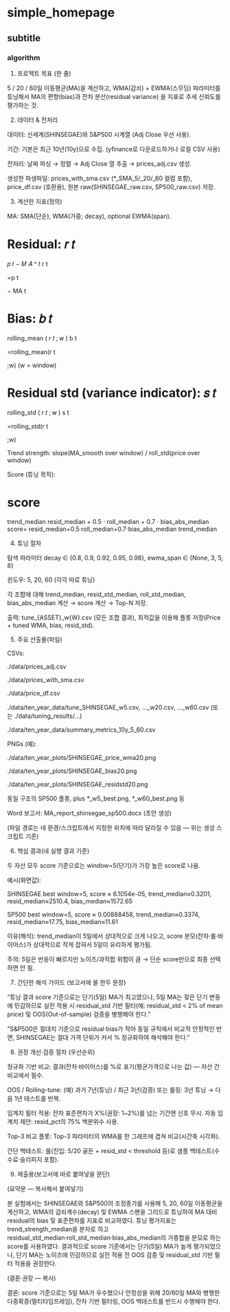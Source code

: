 # simple_homepage

## subtitle

### algorithm 
1) 프로젝트 목표 (한 줄)

5 / 20 / 60일 이동평균(MA)을 계산하고, WMA(감쇠) + EWMA(스무딩) 파라미터를 튜닝해서 MA의 편향(bias)과 잔차 분산(residual variance) 을 지표로 추세 신뢰도를 평가하는 것.

2) 데이터 & 전처리

데이터: 신세계(SHINSEGAE)와 S&P500 시계열 (Adj Close 우선 사용).

기간: 기본은 최근 10년(10y)으로 수집. (yfinance로 다운로드하거나 로컬 CSV 사용)

전처리: 날짜 파싱 → 정렬 → Adj Close 열 추출 → prices_adj.csv 생성.

생성한 파생파일: prices_with_sma.csv (*_SMA_5/_20/_60 컬럼 포함), price_df.csv (호환용), 원본 raw(SHINSEGAE_raw.csv, SP500_raw.csv) 저장.

3) 계산한 지표(정의)

MA: SMA(단순), WMA(가중; decay), optional EWMA(span).

Residual: 
𝑟
𝑡
=
𝑝
𝑡
−
𝑀
𝐴
^
𝑡
r
t
	​

=p
t
	​

−
MA
t
	​


Bias: 
𝑏
𝑡
=
rolling_mean
(
𝑟
𝑡
;
𝑤
)
b
t
	​

=rolling_mean(r
t
	​

;w) (w = window)

Residual std (variance indicator): 
𝑠
𝑡
=
rolling_std
(
𝑟
𝑡
;
𝑤
)
s
t
	​

=rolling_std(r
t
	​

;w)

Trend strength: slope(MA_smooth over window) / roll_std(price over window)

Score (튜닝 목적):

score
=
trend_median
resid_median
+
0.5
⋅
roll_median
+
0.7
⋅
bias_abs_median
score=
resid_median+0.5⋅roll_median+0.7⋅bias_abs_median
trend_median
	​

4) 튜닝 절차

탐색 파라미터
decay ∈ {0.8, 0.9, 0.92, 0.95, 0.98}, ewma_span ∈ {None, 3, 5, 8}

윈도우: 5, 20, 60 (각각 따로 튜닝)

각 조합에 대해 trend_median, resid_std_median, roll_std_median, bias_abs_median 계산 → score 계산 → Top-N 저장.

출력: tune_{ASSET}_w{W}.csv (모든 조합 결과), 최적값을 이용해 플롯 저장(Price + tuned WMA, bias, resid_std).

5) 주요 산출물(파일)

CSVs:

./data/prices_adj.csv

./data/prices_with_sma.csv

./data/price_df.csv

./data/ten_year_data/tune_SHINSEGAE_w5.csv, ..._w20.csv, ..._w60.csv (또는 ./data/tuning_results/...)

./data/ten_year_data/summary_metrics_10y_5_60.csv

PNGs (예):

./data/ten_year_plots/SHINSEGAE_price_wma20.png

./data/ten_year_plots/SHINSEGAE_bias20.png

./data/ten_year_plots/SHINSEGAE_residstd20.png

동일 구조의 SP500 플롯, plus *_w5_best.png, *_w60_best.png 등

Word 보고서: MA_report_shinsegae_sp500.docx (초안 생성)

(파일 경로는 네 환경/스크립트에서 지정한 위치에 따라 달라질 수 있음 — 위는 생성 스크립트 기준)

6) 핵심 결과(네 실행 결과 기준)

두 자산 모두 score 기준으로는 window=5(단기)가 가장 높은 score로 나옴.

예시(화면값):

SHINSEGAE best window=5, score ≈ 6.1054e-05, trend_median≈0.3201, resid_median≈2510.4, bias_median≈1572.65

SP500 best window=5, score ≈ 0.00888458, trend_median≈0.3374, resid_median≈17.75, bias_median≈11.61

이유(해석): trend_median이 5일에서 상대적으로 크게 나오고, score 분모(잔차·롤·바이어스)가 상대적으로 작게 잡혀서 5일이 유리하게 평가됨.

주의: 5일은 반응이 빠르지만 노이즈/과적합 위험이 큼 → 단순 score만으로 최종 선택하면 안 됨.

7) 간단한 해석 가이드 (보고서에 쓸 한두 문장)

“튜닝 결과 score 기준으로는 단기(5일) MA가 최고였으나, 5일 MA는 잦은 단기 변동에 민감하므로 실전 적용 시 residual_std 기반 필터(예: residual_std < 2% of mean price) 및 OOS(Out-of-sample) 검증을 병행해야 한다.”

“S&P500은 절대치 기준으로 residual·bias가 작아 동일 규칙에서 비교적 안정적인 반면, SHINSEGAE는 절대 가격 단위가 커서 % 정규화하여 해석해야 한다.”

8) 권장 개선·검증 절차 (우선순위)

정규화 기반 비교: 결과(잔차·바이어스)를 %로 표기(평균가격으로 나눈 값) — 자산 간 비교에서 필수.

OOS / Rolling-tune: (예) 과거 7년(튜닝) / 최근 3년(검증) 또는 롤링: 3년 튜닝 → 다음 1년 테스트를 반복.

임계치 필터 적용: 잔차 표준편차가 X%(권장: 1~2%)를 넘는 기간엔 신호 무시. 자동 임계치 제안: resid_pct의 75% 백분위수 사용.

Top-3 비교 플롯: Top-3 파라미터의 WMA를 한 그래프에 겹쳐 비교(시간축 시각화).

간단 백테스트: 룰(진입: 5/20 골든 + resid_std < threshold 등)로 샘플 백테스트(수수료·슬리피지 포함).

9) 제출용(보고서에 바로 붙여넣을 문단)

(요약문 — 복사해서 붙여넣기)

본 실험에서는 SHINSEGAE와 S&P500의 조정종가를 사용해 5, 20, 60일 이동평균을 계산하고, WMA의 감쇠계수(decay) 및 EWMA 스팬을 그리드로 튜닝하여 MA 대비 residual의 bias 및 표준편차를 지표로 비교하였다. 튜닝 평가지표는 trend_strength_median을 분자로 하고 residual_std_median·roll_std_median·bias_abs_median의 가중합을 분모로 하는 score를 사용하였다. 결과적으로 score 기준에서는 단기(5일) MA가 높게 평가되었으나, 단기 MA는 노이즈에 민감하므로 실전 적용 전 OOS 검증 및 residual_std 기반 필터 적용을 권장한다.

(결론·권장 — 복사)

결론: score 기준으로는 5일 MA가 우수했으나 안정성을 위해 20/60일 MA와 병행한 다중확증(멀티타임프레임), 잔차 기반 필터링, OOS 백테스트를 반드시 수행해야 한다.
